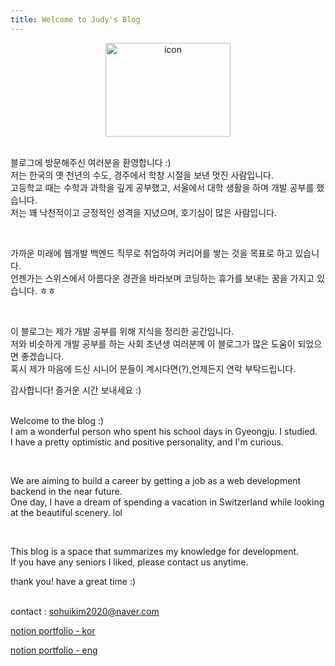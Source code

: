 ```yaml
---
title: Welcome to Judy's Blog
---
```

<div align="center">
    <img src="./주디 프로필.jpeg" alt="icon" width="200" height="150" />
</div>
<br>
 
<p>
블로그에 방문해주신 여러분을 환영합니다 :)<br>저는 한국의 옛 천년의 수도, 경주에서 학창 시절을 보낸 멋진 사람입니다.<br>고등학교 때는 수학과 과학을 깊게 공부했고, 서울에서 대학 생활을 하며 개발 공부를 했습니다.<br>저는 꽤 낙천적이고 긍정적인 성격을 지녔으며, 호기심이 많은 사람입니다.
</p>
<br>
<p>
가까운 미래에 웹개발 백엔드 직무로 취업하여 커리어를 쌓는 것을 목표로 하고 있습니다.
<br>
언젠가는 스위스에서 아름다운 경관을 바라보며 코딩하는 휴가를 보내는 꿈을 가지고 있습니다. ㅎㅎ
</p>
<br>
<p>
이 블로그는 제가 개발 공부를 위해 지식을 정리한 공간입니다.<br>저와 비슷하게 개발 공부를 하는 사회 초년생 여러분께 이 블로그가 많은 도움이 되었으면 좋겠습니다.
<br>혹시 제가 마음에 드신 시니어 분들이 계시다면(?),언제든지 연락 부탁드립니다.
</p>
감사합니다! 즐거운 시간 보내세요 :)

<br>
<br>

<p>
 Welcome to the blog :) <br> I am a wonderful person who spent his school days in Gyeongju. I studied. <br> I have a pretty optimistic and positive personality, and I'm curious.
 </p>
 <br>
 <p>
 We are aiming to build a career by getting a job as a web development backend in the near future.
 <br>
 One day, I have a dream of spending a vacation in Switzerland while looking at the beautiful scenery. lol
 </p>
 <br>
 <p>
 This blog is a space that summarizes my knowledge for development.
 <br> If you have any seniors I liked, please contact us anytime.
 </p>
 thank you! have a great time :)
 
 <br>
 <br>
 
 contact : <a href="mailto:sohuikim2020@naver.com">sohuikim2020@naver.com</a>
<br>
 
[notion portfolio - kor](https://tiny-helicopter-4d0.notion.site/cdd9676f8af34393aab175904a01e58b?pvs=4)

[notion portfolio - eng](https://tiny-helicopter-4d0.notion.site/cdd9676f8af34393aab175904a01e58b?pvs=4)

